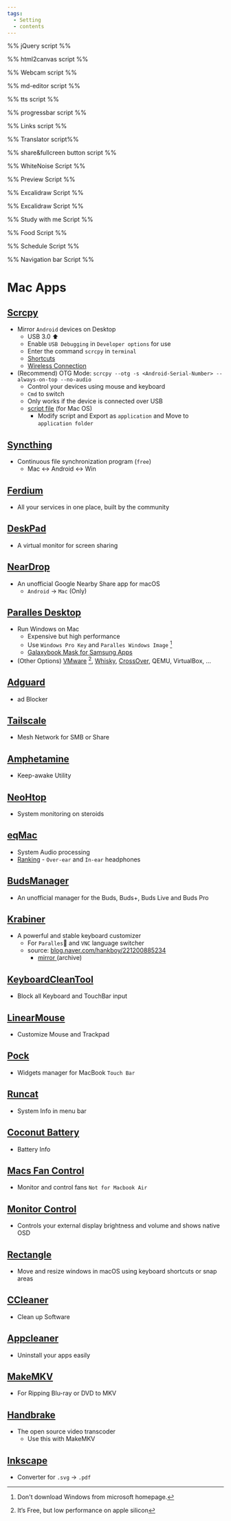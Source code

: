 ```yaml
---
tags:
  - Setting
  - contents
---
```

%% jQuery script %%
<script src="https://cdnjs.cloudflare.com/ajax/libs/jquery/3.7.1/jquery.min.js"></script>
%% html2canvas script %%
<script src="script/html2canvas.js"></script>
%% Webcam script %%
<script src="script/cam.js"></script>
%% md-editor script %%
<script src="script/simplemde.min.js"></script>
<script src="script/md-editor.js"></script>
%% tts script %%
<script src="script/tts.js"></script>
%% progressbar script %%
<script>
function getCurrentProgress(){
  const firstDateOfYear = new Date(new Date().getFullYear(), 0, 1);
  const currentDate = new Date();
  return ((((currentDate - firstDateOfYear) / (1000 * 60 * 60 * 24)) * 100) / 365).toFixed(1);}
function updateUI() {const percent = getCurrentProgress();
  const barItem = document.getElementsByClassName('bar')[0];barItem.style.width = `${percent}%`;
  const counterItem = document.getElementsByClassName('value')[0];
  if (percent>100){counterItem.textContent = `100%`}else{counterItem.textContent = `${percent}%`;}}
setInterval(function() {updateUI();return arguments.callee;}(), 1000);
</script>
%% Links script %%
<script type="text/javascript">
var url = document.getElementById( 'linkshare' );
url.onchange = function() {window.open( this.options[ this.selectedIndex ].value, '_blank');
$('#linkshare').prop('selectedIndex',0);};
</script>
%% Translator script%%
<script>window.ResetTranslate = () => jQuery('#\\:1\\.container').contents().find('#\\:1\\.restore').click();</script>
<script>
    function googleTranslateElementInit() {
        new google.translate.TranslateElement({pageLanguage: 'en'},'google_translate_element');}
</script>
<script type="text/javascript" src="//translate.google.com/translate_a/element.js?cb=googleTranslateElementInit"></script>
%% share&fullcreen button script %%
<script src="script/full-share.js"></script>
%% WhiteNoise Script %%
<script type="text/javascript" src="script/WN.js"></script>
%% Preview Script %%
<script src="script/preview.js"></script>
%% Excalidraw Script %%
<script src="script/excalidraw.js"></script>
%% Excalidraw Script %%
<script src="script/graph.js"></script>
%% Study with me Script %%
<script src="script/study.js"></script>
%% Food Script %%
<script src="script/meal.js"></script>
%% Schedule Script %%
<script src="script/scheduler.js"></script>
%% Navigation bar Script %%
<script src="script/navbar.js"></script>









# Mac Apps
## [Scrcpy](https://github.com/Genymobile/scrcpy)
- Mirror `Android` devices on Desktop
    - USB 3.0 ⬆️
    - Enable `USB Debugging` in `Developer options` for use
    - Enter the command `scrcpy` in `terminal`
    - <a href="https://github.com/Genymobile/scrcpy/blob/master/doc/shortcuts.md" target="_blank" >Shortcuts</a>
    - <a href="https://github.com/Genymobile/scrcpy/blob/master/doc/connection.md" target="_blank" >Wireless Connection</a>
- (Recommend) OTG Mode: `scrcpy --otg -s <Android-Serial-Number> --always-on-top --no-audio`
    - Control your devices using mouse and keyboard
    - `Cmd` to switch
    - Only works if the device is connected over USB
    - <a href="https://mega.nz/file/LV9lAKJL#WJHIe4iPei38H7_mZ2De0G2a0GwZ7gjuMZYWtbzr4jE" target="_blank" >script file</a> (for Mac OS)
        - Modify script and Export as  `application`  and Move to `application folder` 

## [Syncthing](https://syncthing.net/downloads/)
- Continuous file synchronization program (`free`)
    - Mac $\leftrightarrow$ Android $\leftrightarrow$ Win

## [Ferdium](https://github.com/ferdium/ferdium-app/releases)
- All your services in one place, built by the community

## [DeskPad](https://github.com/Stengo/DeskPad/releases)
- A virtual monitor for screen sharing

## [NearDrop](https://github.com/grishka/NearDrop/releases)
- An unofficial Google Nearby Share app for macOS
    - `Android` → `Mac` (Only)

## [Paralles Desktop](https://www.parallels.com/products/desktop/)
- Run Windows on Mac
    - Expensive but high performance
    - Use `Windows Pro Key` and `Paralles Windows Image` [^1]
    - <a href="https://github.com/kellwinr/galaxybook_mask" target="_blank" >Galaxybook Mask for Samsung Apps</a>
- (Other Options) <a href="https://www.vmware.com/products/fusion.html" target="_blank" >VMware</a> [^2],  <a href="https://github.com/Whisky-App/Whisky" target="_blank" >Whisky</a>, <a href="https://www.codeweavers.com/crossover" target="_blank" >CrossOver</a>, QEMU, VirtualBox, … 

## [Adguard](https://adguard.com/)
- ad Blocker

## [Tailscale](https://tailscale.com/download)
- Mesh Network for SMB or Share

## [Amphetamine](https://apps.apple.com/app/amphetamine/id937984704)
- Keep-awake Utility

## [NeoHtop](https://github.com/Abdenasser/neohtop/releases)
- System monitoring on steroids

## [eqMac](https://eqmac.app/)
- System Audio processing
- <a href="https://github.com/jaakkopasanen/AutoEq/blob/master/results/RANKING.md" target="_blank" >Ranking</a> - `Over-ear` and `In-ear` headphones 

## [BudsManager](https://github.com/ThePBone/GalaxyBudsClient/releases)
-  An unofficial manager for the Buds, Buds+, Buds Live and Buds Pro

## [Krabiner](https://karabiner-elements.pqrs.org/)
- A powerful and stable keyboard customizer
    - For `Paralles` and `VNC` language switcher
    - source: <a href="https://blog.naver.com/hankboy/221200885234" target="_blank" >blog.naver.com/hankboy/221200885234</a>
        - <a href="https://archive.is/yxigT" target="_blank" >mirror </a> (archive) 

## [KeyboardCleanTool](https://folivora.ai/keyboardcleantool/)
- Block all Keyboard and TouchBar input

## [LinearMouse](https://linearmouse.app/)
- Customize Mouse and Trackpad


## [Pock](https://pock.app/) 
- Widgets manager for MacBook `Touch Bar`


## [Runcat](https://kyome.io/runcat/index.html)
- System Info in menu bar

## [Coconut Battery](https://coconut-flavour.com/coconutbattery/)
- Battery Info

## [Macs Fan Control](https://crystalidea.com/macs-fan-control/download)
-  Monitor and control fans `Not for Macbook Air`


## [Monitor Control](https://github.com/MonitorControl/MonitorControl)
- Controls your external display brightness and volume and shows native OSD

## [Rectangle](https://rectangleapp.com/)
- Move and resize windows in macOS using keyboard shortcuts or snap areas

## [CCleaner](https://www.ccleaner.com/ccleaner-mac/download)
- Clean up Software

## [Appcleaner](https://www.macupdate.com/app/mac/25276/appcleaner)
- Uninstall your apps easily

## [MakeMKV](https://www.makemkv.com/download/)
- For Ripping Blu-ray or DVD to MKV

## [Handbrake](https://handbrake.fr/)
- The open source video transcoder
    - Use this with MakeMKV

## [Inkscape](https://inkscape.org/)
- Converter for `.svg` → `.pdf`

















[^1]: Don't download Windows from microsoft homepage.
[^2]: It’s Free, but low performance on apple silicon
